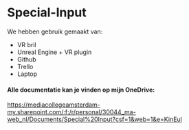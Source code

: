 # Special-Input

We hebben gebruik gemaakt van:
* VR bril
* Unreal Engine + VR plugin
* Github
* Trello
* Laptop

#### Alle documentatie kan je vinden op mijn OneDrive:
https://mediacollegeamsterdam-my.sharepoint.com/:f:/r/personal/30044_ma-web_nl/Documents/Special%20Input?csf=1&web=1&e=KinEul

